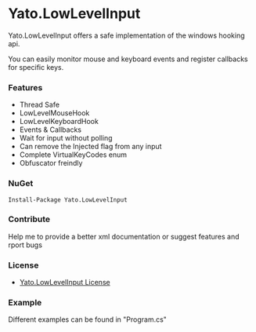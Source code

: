 # Yato.LowLevelInput

Yato.LowLevelInput offers a safe implementation of the windows hooking api.


You can easily monitor mouse and keyboard events and register callbacks for specific keys.


### Features

- Thread Safe
- LowLevelMouseHook
- LowLevelKeyboardHook
- Events & Callbacks
- Wait for input without polling
- Can remove the Injected flag from any input
- Complete VirtualKeyCodes enum
- Obfuscator freindly

### NuGet

    Install-Package Yato.LowLevelInput

### Contribute

Help me to provide a better xml documentation or suggest features and rport bugs

### License

- [Yato.LowLevelInput License](https://github.com/YatoDev/Yato.LowLevelInput/blob/master/LICENSE "Yato.LowLevelInput License")

### Example

Different examples can be found in "Program.cs"